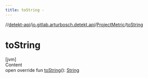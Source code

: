 ```yaml
---
title: toString -
---
```

//[detekt-api](../../index.md)/[io.gitlab.arturbosch.detekt.api](../index.md)/[ProjectMetric](index.md)/[toString](to-string.md)



# toString  
[jvm]  
Content  
open override fun [toString](to-string.md)(): [String](https://kotlinlang.org/api/latest/jvm/stdlib/kotlin/-string/index.html)  



